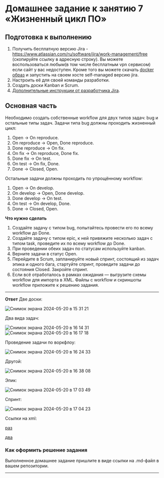 # Домашнее задание к занятию 7 «Жизненный цикл ПО»

## Подготовка к выполнению

1. Получить бесплатную версию Jira - https://www.atlassian.com/ru/software/jira/work-management/free (скопируйте ссылку в адресную строку). Вы можете воспользоваться любым(в том числе бесплатным vpn сервисом) если сайт у вас недоступен. Кроме того вы можете скачать [docker образ](https://hub.docker.com/r/atlassian/jira-software/#) и запустить на своем хосте self-managed версию jira.
2. Настроить её для своей команды разработки.
3. Создать доски Kanban и Scrum.
4. [Дополнительные инструкции от разработчика Jira](https://support.atlassian.com/jira-cloud-administration/docs/import-and-export-issue-workflows/).

## Основная часть

Необходимо создать собственные workflow для двух типов задач: bug и остальные типы задач. Задачи типа bug должны проходить жизненный цикл:

1. Open -> On reproduce.
2. On reproduce -> Open, Done reproduce.
3. Done reproduce -> On fix.
4. On fix -> On reproduce, Done fix.
5. Done fix -> On test.
6. On test -> On fix, Done.
7. Done -> Closed, Open.

Остальные задачи должны проходить по упрощённому workflow:

1. Open -> On develop.
2. On develop -> Open, Done develop.
3. Done develop -> On test.
4. On test -> On develop, Done.
5. Done -> Closed, Open.

**Что нужно сделать**

1. Создайте задачу с типом bug, попытайтесь провести его по всему workflow до Done. 
1. Создайте задачу с типом epic, к ней привяжите несколько задач с типом task, проведите их по всему workflow до Done. 
1. При проведении обеих задач по статусам используйте kanban. 
1. Верните задачи в статус Open.
1. Перейдите в Scrum, запланируйте новый спринт, состоящий из задач эпика и одного бага, стартуйте спринт, проведите задачи до состояния Closed. Закройте спринт.
2. Если всё отработалось в рамках ожидания — выгрузите схемы workflow для импорта в XML. Файлы с workflow и скриншоты workflow приложите к решению задания.

---

**Ответ**
Две доски:

![Снимок экрана 2024-05-20 в 15 31 21](https://github.com/alexandreevich/mnt-homeworks/assets/109306886/f29ad9dc-4fcb-4ea6-a6a1-bb467f31945d)


Два вида задач:

![Снимок экрана 2024-05-20 в 16 14 31](https://github.com/alexandreevich/mnt-homeworks/assets/109306886/f75c93ec-fbbd-47f7-9fbb-f166c9292e92)
![Снимок экрана 2024-05-20 в 16 17 18](https://github.com/alexandreevich/mnt-homeworks/assets/109306886/b6d6aac6-83c1-4695-a582-4ec45612c274)


Проведение задачи по воркфлоу:

![Снимок экрана 2024-05-20 в 16 24 33](https://github.com/alexandreevich/mnt-homeworks/assets/109306886/1bf1a6f0-80e2-452c-8fdd-eed47c030afe)


Другой:

![Снимок экрана 2024-05-20 в 16 38 08](https://github.com/alexandreevich/mnt-homeworks/assets/109306886/9fbdcd10-6a34-4681-b61a-f6745a9b5dfa)


Эпик:

![Снимок экрана 2024-05-20 в 17 03 49](https://github.com/alexandreevich/mnt-homeworks/assets/109306886/fde28833-fd97-448b-ac3e-d2d96de3f5c0)


Спринт:

![Снимок экрана 2024-05-20 в 17 04 23](https://github.com/alexandreevich/mnt-homeworks/assets/109306886/1d647366-dd4b-45b2-9386-0d75d85b864f)


Ссылки на xml:

[раз](https://github.com/alexandreevich/mnt-homeworks/blob/MNT-video/09-ci-01-intro/xml/bug) 

[два](https://github.com/alexandreevich/mnt-homeworks/blob/MNT-video/09-ci-01-intro/xml/other) 

### Как оформить решение задания

Выполненное домашнее задание пришлите в виде ссылки на .md-файл в вашем репозитории.

---
